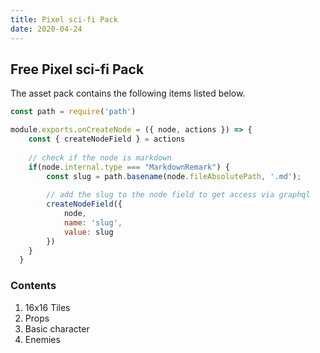 ```yaml
---
title: Pixel sci-fi Pack
date: 2020-04-24
---
```

## Free Pixel sci-fi Pack

The asset pack contains the following items listed below.

```javascript
const path = require('path')

module.exports.onCreateNode = ({ node, actions }) => {
    const { createNodeField } = actions
    
    // check if the node is markdown
    if(node.internal.type === "MarkdownRemark") {
        const slug = path.basename(node.fileAbsolutePath, '.md');
        
        // add the slug to the node field to get access via graphql
        createNodeField({
            node,
            name: 'slug',
            value: slug
        })
    }
  }

```

### Contents

1. 16x16 Tiles
2. Props
3. Basic character
4. Enemies